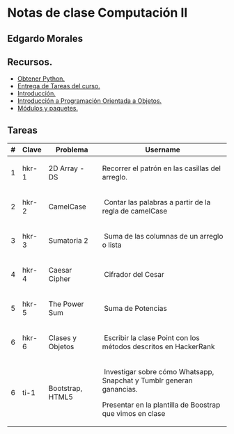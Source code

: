 # Notas de clase Computación II
## Edgardo Morales


## Recursos.
* [Obtener Python.][185b52da]    
* [Entrega de Tareas del curso.][0ef1080b]    
* [Introducción.][3eec47a4]  
* [Introducción a Programación Orientada a Objetos.][2b1b5d32]    
* [Módulos y paquetes.][744e6c08]  

## Tareas

<table class="table">
    <thead>
        <tr>
            <th>#</th>
            <th>Clave</th>
            <th>Problema</th>
            <th>Username</th>
        </tr>
    </thead>
    <tbody>
        <tr>
            <td>1</td>
            <td>hkr-1</td>
            <td>
                <p>2D Array - DS</p>
            </td>
            <td>
                <p>Recorrer el patrón en las casillas del arreglo.</p>
            </td>
        </tr>
        <tr>
            <td>2</td>
            <td>hkr-2</td>
            <td>
                <p>CamelCase</p>
            </td>
            <td>
                <p>&nbsp;Contar las palabras a partir de la regla de camelCase</p>
            </td>
        </tr>
        <tr>
            <td>3</td>
            <td>hkr-3</td>
            <td>
                <p>Sumatoria 2</p>
            </td>
            <td>
                <p>&nbsp;Suma de las columnas de un arreglo o lista</p>
            </td>
        </tr>
        <tr>
            <td>4</td>
            <td>hkr-4</td>
            <td>
                <p>Caesar Cipher</p>
            </td>
            <td>
                <p>&nbsp;Cifrador del Cesar</p>
            </td>
        </tr>
        <tr>
            <td>5</td>
            <td>hkr-5</td>
            <td>
                <p>The Power Sum</p>
            </td>
            <td>
                <p>&nbsp;Suma de Potencias</p>
            </td>
        </tr>
        <tr>
            <td>6</td>
            <td>hkr-6</td>
            <td>
                <p>Clases y Objetos</p>
            </td>
            <td>
                <p>&nbsp;Escribir la clase Point con los métodos descritos en HackerRank</p>
            </td>
        </tr>
        <tr>
            <td>6</td>
            <td>ti-1</td>
            <td>
                <p>Bootstrap, HTML5</p>
            </td>
            <td>
                <p>&nbsp;Investigar sobre cómo Whatsapp, Snapchat y Tumblr generan ganancias.</p>
                <p>Presentar en la plantilla de Boostrap que vimos en clase</p>
            </td>
        </tr>
    </tbody>
</table>

[0ef1080b]: FormatoEntregaTareas.Rmd "Formato de Entrega de Tareas"  
[3eec47a4]: Chapter-1.Rmd "Introducción a Python"  
[744e6c08]: Chapter-3-2.ipynb "Módulos"
[185b52da]: Chapter0.Rmd "Obtener Python"
[2b1b5d32]: Chapter3-1.ipynb "Introducción a Programación Orientada a Objetos"
